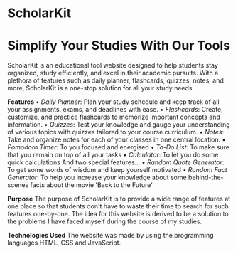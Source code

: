 # ScholarKit
# Simplify Your Studies With Our Tools

ScholarKit is an educational tool website designed to help students stay organized, study efficiently, and excel in their academic pursuits. With a plethora of features such as daily planner, flashcards, quizzes, notes, and more, ScholarKit is a one-stop solution for all your study needs.

**Features**
• 	*Daily Planner*: Plan your study schedule and keep track of all your assignments, exams, and deadlines with ease.
•	  *Flashcards*: Create, customize, and practice flashcards to memorize important concepts and information.
•	  *Quizzes*: Test your knowledge and gauge your understanding of various topics with quizzes tailored to your course curriculum.
•	  *Notes*: Take and organize notes for each of your classes in one central location.
•	  *Pomodoro Timer*: To you focused and energised
•	  *To-Do List*: To make sure that you remain on top of all your tasks
• 	*Calculator*: To let you do some quick calculations
And two special features...
•	  *Random Quote Generator*: To get some words of wisdom and keep yourself motivated
•	  *Random Fact Generator*: To help you increase your knowledge about some behind-the-scenes facts about the movie 'Back to the Future'

**Purpose**
The purpose of ScholarKit is to provide a wide range of features at one place so that students don't have to waste their time to search for such features one-by-one. The idea for this website is derived to be a solution to the problems I have faced myself during the course of my studies.

**Technologies Used**
The website was made by using the programming languages HTML, CSS and JavaScript.
